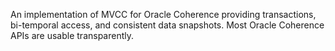 An implementation of MVCC for Oracle Coherence providing transactions, bi-temporal access, and consistent data snapshots. Most Oracle Coherence APIs are usable transparently.
